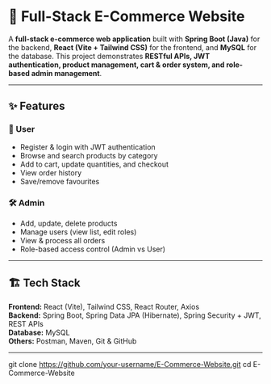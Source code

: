 # 🛒 Full-Stack E-Commerce Website

A **full-stack e-commerce web application** built with **Spring Boot (Java)** for the backend, **React (Vite + Tailwind CSS)** for the frontend, and **MySQL** for the database. This project demonstrates **RESTful APIs, JWT authentication, product management, cart & order system, and role-based admin management**.

---

## ✨ Features

### 👤 User
- Register & login with JWT authentication  
- Browse and search products by category  
- Add to cart, update quantities, and checkout  
- View order history  
- Save/remove favourites  

### 🛠 Admin
- Add, update, delete products  
- Manage users (view list, edit roles)  
- View & process all orders  
- Role-based access control (Admin vs User)  

---

## 🏗 Tech Stack

**Frontend:** React (Vite), Tailwind CSS, React Router, Axios  
**Backend:** Spring Boot, Spring Data JPA (Hibernate), Spring Security + JWT, REST APIs  
**Database:** MySQL  
**Others:** Postman, Maven, Git & GitHub  

---


git clone https://github.com/your-username/E-Commerce-Website.git
cd E-Commerce-Website
